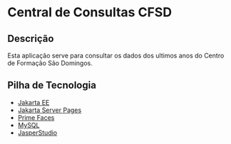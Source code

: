 Central de Consultas CFSD
========================================



Descrição
----------------------------
Esta aplicação serve para consultar os dados dos ultimos
anos do Centro de Formação São Domingos.


Pilha de Tecnologia
----------------------------

- [Jakarta EE](https://jakarta.ee/)
- [Jakarta Server Pages](https://jakarta.ee/learn/docs/jakartaee-tutorial/current/web/faces-intro/faces-intro.html)
- [Prime Faces](https://www.primefaces.org/showcase/index.xhtml)
- [MySQL](https://www.mysql.com/)
- [JasperStudio](https://www.jaspersoft.com/products/jaspersoft-community)
